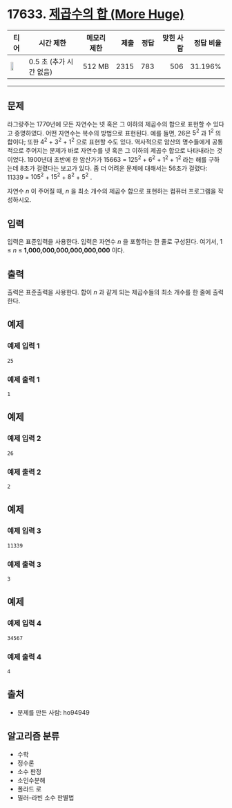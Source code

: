 # 17633. [제곱수의 합 (More Huge)](https://www.acmicpc.net/problem/17633)

| 티어 | 시간 제한 | 메모리 제한 | 제출 | 정답 | 맞힌 사람 | 정답 비율 |
|---|---|---|---:|---:|---:|---:|
| <img src="https://static.solved.ac/tier_small/23.svg" width="50%" /> | 0.5 초 (추가 시간 없음) | 512 MB | 2315 | 783 | 506 | 31.196% |

---

## 문제

라그랑주는 1770년에 모든 자연수는 넷 혹은 그 이하의 제곱수의 합으로 표현할 수 있다고 증명하였다. 어떤 자연수는 복수의 방법으로 표현된다. 예를 들면, 26은 $5^{2}$
과 $1^{2}$
의 합이다; 또한 $4^{2}$ + $3^{2}$ + $1^{2}$
으로 표현할 수도 있다. 역사적으로 암산의 명수들에게 공통적으로 주어지는 문제가 바로 자연수를 넷 혹은 그 이하의 제곱수 합으로 나타내라는 것이었다. 1900년대 초반에 한 암산가가 15663 = $125^{2}$ + $6^{2}$ + $1^{2}$ + $1^{2}$
라는 해를 구하는데 8초가 걸렸다는 보고가 있다. 좀 더 어려운 문제에 대해서는 56초가 걸렸다: 11339 = $105^{2}$ + $15^{2}$ + $8^{2}$ + $5^{2}$
.

자연수  *n* 이 주어질 때,  *n* 을 최소 개수의 제곱수 합으로 표현하는 컴퓨터 프로그램을 작성하시오.

## 입력

입력은 표준입력을 사용한다. 입력은 자연수  *n* 을 포함하는 한 줄로 구성된다. 여기서, 1 ≤  *n*  ≤  **1,000,000,000,000,000,000** 이다.

## 출력

출력은 표준출력을 사용한다. 합이  *n* 과 같게 되는 제곱수들의 최소 개수를 한 줄에 출력한다.

## 예제

### 예제 입력 1

```
25
```

### 예제 출력 1

```
1
```

## 예제

### 예제 입력 2

```
26
```

### 예제 출력 2

```
2
```

## 예제

### 예제 입력 3

```
11339
```

### 예제 출력 3

```
3
```

## 예제

### 예제 입력 4

```
34567
```

### 예제 출력 4

```
4
```

## 출처

- 문제를 만든 사람: ho94949

## 알고리즘 분류

- 수학
- 정수론
- 소수 판정
- 소인수분해
- 폴라드 로
- 밀러–라빈 소수 판별법

